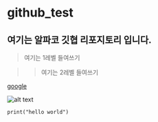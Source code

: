# github_test



## 여기는 알파코 깃협 리포지토리 입니다.

>여기는 1레벨 들여쓰기

>>여기는 2레벨 들여쓰기

[google](https://google.com)

![alt text](http://image.genie.co.kr/Y/IMAGE/IMG_ARTIST/042/307/533/42307533_1648619342567_27_600x600.JPG)

```
print("hello world")
```
